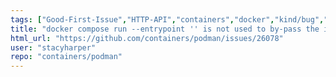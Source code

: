 ```yaml
---
tags: ["Good-First-Issue","HTTP-API","containers","docker","kind/bug","kubernetes","linux","oci","triaged"]
title: "docker compose run --entrypoint '' is not used to by-pass the image entrypoint"
html_url: "https://github.com/containers/podman/issues/26078"
user: "stacyharper"
repo: "containers/podman"
---
```


